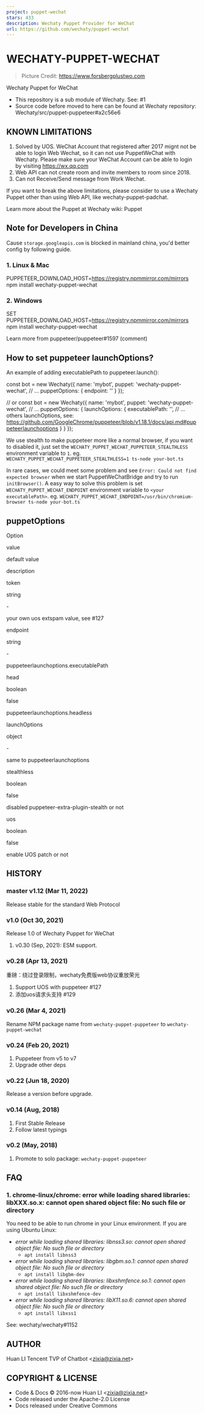 ```yaml
---
project: puppet-wechat
stars: 433
description: Wechaty Puppet Provider for WeChat
url: https://github.com/wechaty/puppet-wechat
---
```


WECHATY-PUPPET-WECHAT
=====================

> Picture Credit: https://www.forsbergplustwo.com

Wechaty Puppet for WeChat

-   This repository is a sub module of Wechaty. See: #1
-   Source code before moved to here can be found at Wechaty repository: Wechaty/src/puppet-puppeteer#a2c56e6

KNOWN LIMITATIONS
-----------------

1.  Solved by UOS. WeChat Account that registered after 2017 mignt not be able to login Web Wechat, so it can not use PuppetWeChat with Wechaty. Please make sure your WeChat Account can be able to login by visiting https://wx.qq.com
2.  Web API can not create room and invite members to room since 2018.
3.  Can not Receive/Send message from Work Wechat.

If you want to break the above limitations, please consider to use a Wechaty Puppet other than using Web API, like wechaty-puppet-padchat.

Learn more about the Puppet at Wechaty wiki: Puppet

Note for Developers in China
----------------------------

Cause `storage.googleapis.com` is blocked in mainland china, you'd better config by following guide.

### 1\. Linux & Mac

PUPPETEER\_DOWNLOAD\_HOST=https://registry.npmmirror.com/mirrors npm install wechaty-puppet-wechat

### 2\. Windows

SET PUPPETEER\_DOWNLOAD\_HOST=https://registry.npmmirror.com/mirrors npm install wechaty-puppet-wechat

Learn more from puppeteer/puppeteer#1597 (comment)

How to set puppeteer launchOptions?
-----------------------------------

An example of adding executablePath to puppeteer.launch():

const bot \= new Wechaty({
  name: 'mybot',
  puppet: 'wechaty-puppet-wechat',
  // ...
  puppetOptions: {
    endpoint: '<executablePath>'
  }
});

// or
const bot \= new Wechaty({
  name: 'mybot',
  puppet: 'wechaty-puppet-wechat',
  // ...
  puppetOptions: {
    launchOptions: {
      executablePath: '<executablePath>',
      // ... others launchOptions, see: https://github.com/GoogleChrome/puppeteer/blob/v1.18.1/docs/api.md#puppeteerlaunchoptions
    }
  }
});

We use stealth to make puppeteer more like a normal browser, if you want to disabled it, just set the `WECHATY_PUPPET_WECHAT_PUPPETEER_STEALTHLESS` environment variable to `1`. eg. `WECHATY_PUPPET_WECHAT_PUPPETEER_STEALTHLESS=1 ts-node your-bot.ts`

In rare cases, we could meet some problem and see `Error: Could not find expected browser` when we start PuppetWeChatBridge and try to run `initBrowser()`. A easy way to solve this problem is set `WECHATY_PUPPET_WECHAT_ENDPOINT` environment variable to `<your executablePath>`. eg. `WECHATY_PUPPET_WECHAT_ENDPOINT=/usr/bin/chromium-browser ts-node your-bot.ts`

puppetOptions
-------------

Option

value

default value

description

token

string

\-

your own uos extspam value, see #127

endpoint

string

\-

puppeteerlaunchoptions.executablePath

head

boolean

false

puppeteerlaunchoptions.headless

launchOptions

object

\-

same to puppeteerlaunchoptions

stealthless

boolean

false

disabled puppeteer-extra-plugin-stealth or not

uos

boolean

false

enable UOS patch or not

HISTORY
-------

### master v1.12 (Mar 11, 2022)

Release stable for the standard Web Protocol

### v1.0 (Oct 30, 2021)

Release 1.0 of Wechaty Puppet for WeChat

1.  v0.30 (Sep, 2021): ESM support.

### v0.28 (Apr 13, 2021)

重磅：绕过登录限制，wechaty免费版web协议重放荣光

1.  Support UOS with puppeteer #127
2.  添加uos请求头支持 #129

### v0.26 (Mar 4, 2021)

Rename NPM package name from `wechaty-puppet-puppeteer` to `wechaty-puppet-wechat`

### v0.24 (Feb 20, 2021)

1.  Puppeteer from v5 to v7
2.  Upgrade other deps

### v0.22 (Jun 18, 2020)

Release a version before upgrade.

### v0.14 (Aug, 2018)

1.  First Stable Release
2.  Follow latest typings

### v0.2 (May, 2018)

1.  Promote to solo package: `wechaty-puppet-puppeteer`

FAQ
---

### 1\. chrome-linux/chrome: error while loading shared libraries: libXXX.so.x: cannot open shared object file: No such file or directory

You need to be able to run chrome in your Linux environment. If you are using Ubuntu Linux:

-   _error while loading shared libraries: libnss3.so: cannot open shared object file: No such file or directory_
    -   `apt install libnss3`
-   _error while loading shared libraries: libgbm.so.1: cannot open shared object file: No such file or directory_
    -   `apt install libgbm-dev`
-   _error while loading shared libraries: libxshmfence.so.1: cannot open shared object file: No such file or directory_
    -   `apt install libxshmfence-dev`
-   _error while loading shared libraries: libX11.so.6: cannot open shared object file: No such file or directory_
    -   `apt install libxss1`

See: wechaty/wechaty#1152

AUTHOR
------

Huan LI Tencent TVP of Chatbot <zixia@zixia.net\>

COPYRIGHT & LICENSE
-------------------

-   Code & Docs © 2016-now Huan LI <zixia@zixia.net\>
-   Code released under the Apache-2.0 License
-   Docs released under Creative Commons
